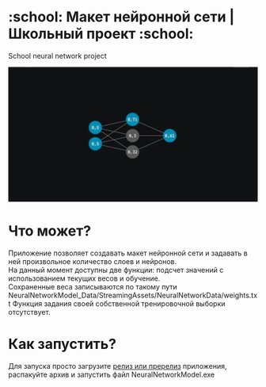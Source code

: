 <h1>:school: Макет нейронной сети | Школьный проект :school:</h1>
<p>School neural network project</p>
<img src="b8n32Vrj3OM.png"></img>

<h1>Что может?</h1>
<p>Приложение позволяет создавать макет нейронной сети и задавать в ней произвольное количество слоев и нейронов. <br>
На данный момент доступны две функции: подсчет значений с использованием текущих весов и обучение. <br>
Сохраненные веса записываются по такому пути NeuralNetworkModel_Data/StreamingAssets/NeuralNetworkData/weights.txt
Функция задания своей собственной тренировочной выборки отсутствует.</p>
<h1>Как запустить?</h1>
<p>Для запуска просто загрузите <a href="https://github.com/SamJoll/NeuralNetworkModel/releases">релиз или пререлиз</a> приложения, распакуйте архив и запустить файл NeuralNetworkModel.exe</p>  
